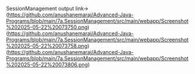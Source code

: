 SessionManagement output link->(https://github.com/anushanemaraj/Advanced-Java-Programs/blob/main/7a.SessionManagement/src/main/webapp/Screenshot%202025-05-22%20073750.png)
(https://github.com/anushanemaraj/Advanced-Java-Programs/blob/main/7a.SessionManagement/src/main/webapp/Screenshot%202025-05-22%20073758.png)
(https://github.com/anushanemaraj/Advanced-Java-Programs/blob/main/7a.SessionManagement/src/main/webapp/Screenshot%202025-05-22%20073806.png)
